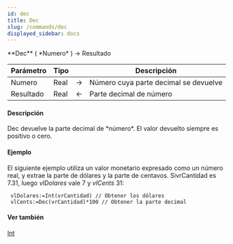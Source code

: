 ```yaml
---
id: dec
title: Dec
slug: /commands/dec
displayed_sidebar: docs
---
```


<!--REF #_command_.Dec.Syntax-->**Dec** ( *Numero* ) -> Resultado<!-- END REF-->
<!--REF #_command_.Dec.Params-->
| Parámetro | Tipo |  | Descripción |
| --- | --- | --- | --- |
| Numero | Real | &rarr; | Número cuya parte decimal se devuelve |
| Resultado | Real | &larr; | Parte decimal de número |

<!-- END REF-->

#### Descripción 

<!--REF #_command_.Dec.Summary-->Dec devuelve la parte decimal de *número*.<!-- END REF--> El valor devuelto siempre es positivo o cero.

#### Ejemplo 

El siguiente ejemplo utiliza un valor monetario expresado como un número real, y extrae la parte de dólares y la parte de centavos. SivrCantidad es 7.31, luego *vlDolares* vale 7 y *vlCents* 31:

```4d
 vlDolares:=Int(vrCantidad) // Obtener los dólares
 vlCents:=Dec(vrCantidad)*100 // Obtener la parte decimal
```

#### Ver también 

[Int](int.md)  
